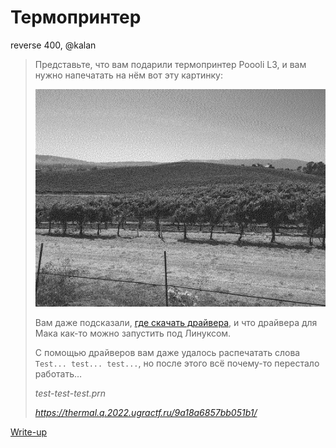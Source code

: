 # Термопринтер

reverse 400, @kalan

> Представьте, что вам подарили термопринтер Poooli L3, и вам нужно напечатать на нём вот эту картинку:
>
> ![Пример изображения](app/full.png)
>
> Вам даже подсказали, [где скачать драйвера](https://www.poooli.com/bla4sj-list.html), и что драйвера для Мака как-то можно запустить под Линуксом.
>
> С помощью драйверов вам даже удалось распечатать слова `Test... test... test...`, но после этого всё почему-то перестало работать…
>
> _test-test-test.prn_
>
> _https://thermal.q.2022.ugractf.ru/9a18a6857bb051b1/_

[Write-up](WRITEUP.md)
